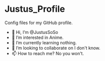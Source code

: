# Justus_Profile
Config files for my GitHub profile.

- 👋 Hi, I’m @JustusSoSo
- 👀 I’m interested in Anime.
- 🌱 I’m currently learning nothing.
- 💞️ I’m looking to collaborate on I don't know.
- 📫 How to reach me? No you won't.

<!---
JustusSoSo/JustusSoSo is a ✨ special ✨ repository 
  because its `README.md` (this file) appears on your GitHub profile.
You can click the Preview link to take a look at your changes.
--->

